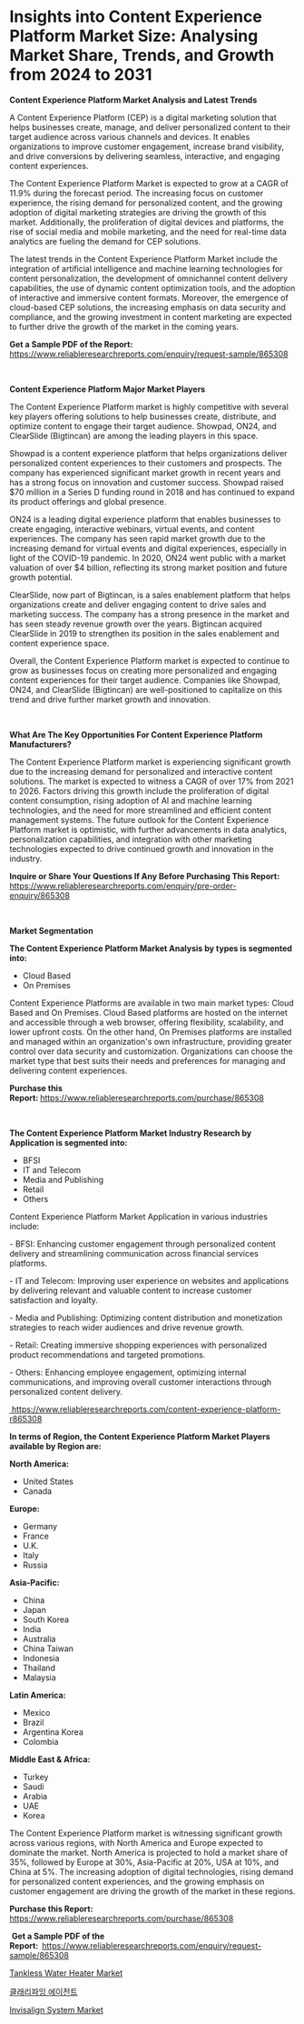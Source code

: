 <p><h1>Insights into Content Experience Platform Market Size: Analysing Market Share, Trends, and Growth from 2024 to 2031</h1></p><p><strong>Content Experience Platform Market Analysis and Latest Trends</strong></p>
<p><p>A Content Experience Platform (CEP) is a digital marketing solution that helps businesses create, manage, and deliver personalized content to their target audience across various channels and devices. It enables organizations to improve customer engagement, increase brand visibility, and drive conversions by delivering seamless, interactive, and engaging content experiences.</p><p>The Content Experience Platform Market is expected to grow at a CAGR of 11.9% during the forecast period. The increasing focus on customer experience, the rising demand for personalized content, and the growing adoption of digital marketing strategies are driving the growth of this market. Additionally, the proliferation of digital devices and platforms, the rise of social media and mobile marketing, and the need for real-time data analytics are fueling the demand for CEP solutions.</p><p>The latest trends in the Content Experience Platform Market include the integration of artificial intelligence and machine learning technologies for content personalization, the development of omnichannel content delivery capabilities, the use of dynamic content optimization tools, and the adoption of interactive and immersive content formats. Moreover, the emergence of cloud-based CEP solutions, the increasing emphasis on data security and compliance, and the growing investment in content marketing are expected to further drive the growth of the market in the coming years.</p></p>
<p><strong>Get a Sample PDF of the Report:&nbsp;</strong> <a href="https://www.reliableresearchreports.com/enquiry/request-sample/865308">https://www.reliableresearchreports.com/enquiry/request-sample/865308</a></p>
<p>&nbsp;</p>
<p><strong>Content Experience Platform Major Market Players</strong></p>
<p><p>The Content Experience Platform market is highly competitive with several key players offering solutions to help businesses create, distribute, and optimize content to engage their target audience. Showpad, ON24, and ClearSlide (Bigtincan) are among the leading players in this space.</p><p>Showpad is a content experience platform that helps organizations deliver personalized content experiences to their customers and prospects. The company has experienced significant market growth in recent years and has a strong focus on innovation and customer success. Showpad raised $70 million in a Series D funding round in 2018 and has continued to expand its product offerings and global presence.</p><p>ON24 is a leading digital experience platform that enables businesses to create engaging, interactive webinars, virtual events, and content experiences. The company has seen rapid market growth due to the increasing demand for virtual events and digital experiences, especially in light of the COVID-19 pandemic. In 2020, ON24 went public with a market valuation of over $4 billion, reflecting its strong market position and future growth potential.</p><p>ClearSlide, now part of Bigtincan, is a sales enablement platform that helps organizations create and deliver engaging content to drive sales and marketing success. The company has a strong presence in the market and has seen steady revenue growth over the years. Bigtincan acquired ClearSlide in 2019 to strengthen its position in the sales enablement and content experience space.</p><p>Overall, the Content Experience Platform market is expected to continue to grow as businesses focus on creating more personalized and engaging content experiences for their target audience. Companies like Showpad, ON24, and ClearSlide (Bigtincan) are well-positioned to capitalize on this trend and drive further market growth and innovation.</p></p>
<p>&nbsp;</p>
<p><strong>What Are The Key Opportunities For Content Experience Platform Manufacturers?</strong></p>
<p><p>The Content Experience Platform market is experiencing significant growth due to the increasing demand for personalized and interactive content solutions. The market is expected to witness a CAGR of over 17% from 2021 to 2026. Factors driving this growth include the proliferation of digital content consumption, rising adoption of AI and machine learning technologies, and the need for more streamlined and efficient content management systems. The future outlook for the Content Experience Platform market is optimistic, with further advancements in data analytics, personalization capabilities, and integration with other marketing technologies expected to drive continued growth and innovation in the industry.</p></p>
<p><strong>Inquire or Share Your Questions If Any Before Purchasing This Report:</strong> <a href="https://www.reliableresearchreports.com/enquiry/pre-order-enquiry/865308">https://www.reliableresearchreports.com/enquiry/pre-order-enquiry/865308</a></p>
<p>&nbsp;</p>
<p><strong>Market Segmentation</strong></p>
<p><strong>The Content Experience Platform Market Analysis by types is segmented into:</strong></p>
<p><ul><li>Cloud Based</li><li>On Premises</li></ul></p>
<p><p>Content Experience Platforms are available in two main market types: Cloud Based and On Premises. Cloud Based platforms are hosted on the internet and accessible through a web browser, offering flexibility, scalability, and lower upfront costs. On the other hand, On Premises platforms are installed and managed within an organization's own infrastructure, providing greater control over data security and customization. Organizations can choose the market type that best suits their needs and preferences for managing and delivering content experiences.</p></p>
<p><strong>Purchase this Report:&nbsp;</strong><a href="https://www.reliableresearchreports.com/purchase/865308">https://www.reliableresearchreports.com/purchase/865308</a></p>
<p>&nbsp;</p>
<p><strong>The Content Experience Platform Market Industry Research by Application is segmented into:</strong></p>
<p><ul><li>BFSI</li><li>IT and Telecom</li><li>Media and Publishing</li><li>Retail</li><li>Others</li></ul></p>
<p><p>Content Experience Platform Market Application in various industries include:</p><p>- BFSI: Enhancing customer engagement through personalized content delivery and streamlining communication across financial services platforms.</p><p>- IT and Telecom: Improving user experience on websites and applications by delivering relevant and valuable content to increase customer satisfaction and loyalty.</p><p>- Media and Publishing: Optimizing content distribution and monetization strategies to reach wider audiences and drive revenue growth.</p><p>- Retail: Creating immersive shopping experiences with personalized product recommendations and targeted promotions.</p><p>- Others: Enhancing employee engagement, optimizing internal communications, and improving overall customer interactions through personalized content delivery.</p></p>
<p><a href="https://www.reliableresearchreports.com/content-experience-platform-r865308">&nbsp;https://www.reliableresearchreports.com/content-experience-platform-r865308</a></p>
<p><strong>In terms of Region, the Content Experience Platform Market Players available by Region are:</strong></p>
<p>
    <p> <strong> North America: </strong>
        <ul>
            <li>United States</li>
            <li>Canada</li>
        </ul>
        </p> 
    <p> <strong> Europe: </strong>
        <ul>
            <li>Germany</li>
            <li>France</li>
            <li>U.K.</li>
            <li>Italy</li>
            <li>Russia</li>
        </ul>
        </p> 
    <p> <strong> Asia-Pacific: </strong>
        <ul>
            <li>China</li>
            <li>Japan</li>
            <li>South Korea</li>
            <li>India</li>
            <li>Australia</li>
            <li>China Taiwan</li>
            <li>Indonesia</li>
            <li>Thailand</li>
            <li>Malaysia</li>
        </ul>
        </p> 
    <p> <strong> Latin America: </strong>
        <ul>
            <li>Mexico</li>
            <li>Brazil</li>
            <li>Argentina Korea</li>
            <li>Colombia</li>
        </ul>
        </p> 
    <p> <strong> Middle East & Africa: </strong>
        <ul>
            <li>Turkey</li>
            <li>Saudi</li>
            <li>Arabia</li>
            <li>UAE</li>
            <li>Korea</li>
        </ul>
    </p>
    </p>
<p><p>The Content Experience Platform market is witnessing significant growth across various regions, with North America and Europe expected to dominate the market. North America is projected to hold a market share of 35%, followed by Europe at 30%, Asia-Pacific at 20%, USA at 10%, and China at 5%. The increasing adoption of digital technologies, rising demand for personalized content experiences, and the growing emphasis on customer engagement are driving the growth of the market in these regions.</p></p>
<p><strong>Purchase this Report: </strong><a href="https://www.reliableresearchreports.com/purchase/865308">https://www.reliableresearchreports.com/purchase/865308</a></p>
<p>&nbsp;<strong>Get a Sample PDF of the Report:&nbsp;&nbsp;</strong><a href="https://www.reliableresearchreports.com/enquiry/request-sample/865308">https://www.reliableresearchreports.com/enquiry/request-sample/865308</a></p>
<p><strong></strong></p>
<p><p><a href="https://www.linkedin.com/pulse/decoding-tankless-water-heater-market-metrics-share-trends-ct35e">Tankless Water Heater Market</a></p><p><a href="https://github.com/bvubpqd5241630/Market-Research-Report-List-2/blob/main/451741850242.md">클래리파잉 에이전트</a></p><p><a href="https://www.linkedin.com/pulse/invisalign-system-market-report-reveals-latest-trends-growth-acjhf">Invisalign System Market</a></p></p>